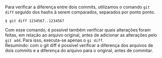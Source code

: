 Para verificar a diferença entre dois commits, utilizamos o comando `git diff` seguido dos hashs à serem comparados, separados por ponto ponto.<br>
```
$ git diff 1234567..1234567
```
Com esse comando, é possível também verificar quais alterações foram feitas, em relação ao arquivo original, antes de adicionar as alterações pelo `git add`. Para isso, executa-se apenas o `gi diff`.<br>
Resumindo: com o git diff é possível verificar a diferença dos arquivos de dois commits e a diferença do arquivo para o original, antes de commitar.